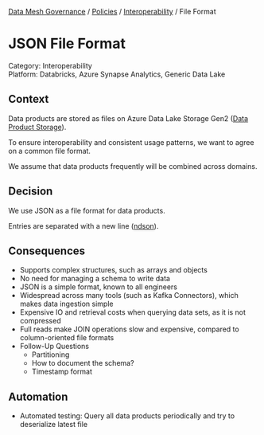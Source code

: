 [Data Mesh Governance](https://www.datamesh-governance.com/) / [Policies](https://www.datamesh-governance.com/#policies) / [Interoperability](https://www.datamesh-governance.com/#interoperability) / File Format

# JSON File Format

Category: Interoperability  
Platform: Databricks, Azure Synapse Analytics, Generic Data Lake  

## Context

Data products are stored as files on Azure Data Lake Storage Gen2 ([Data Product Storage](../../../architecture-decisions/data-platform/azure-adls-as-storage-for-data-products.md)).

To ensure interoperability and consistent usage patterns, we want to agree on a common file format.

We assume that data products frequently will be combined across domains.

## Decision

We use JSON as a file format for data products.

Entries are separated with a new line ([ndson](http://ndjson.org)).

## Consequences

- Supports complex structures, such as arrays and objects
- No need for managing a schema to write data
- JSON is a simple format, known to all engineers
- Widespread across many tools (such as Kafka Connectors), which makes data ingestion simple
- Expensive IO and retrieval costs when querying data sets, as it is not compressed
- Full reads make JOIN operations slow and expensive, compared to column-oriented file formats
- Follow-Up Questions
  - Partitioning
  - How to document the schema?
  - Timestamp format

## Automation

- Automated testing: Query all data products periodically and try to deserialize latest file
